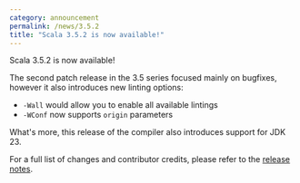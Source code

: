 ```yaml
---
category: announcement
permalink: /news/3.5.2
title: "Scala 3.5.2 is now available!"
---
```

Scala 3.5.2 is now available!

The second patch release in the 3.5 series focused mainly on bugfixes, however it also introduces new linting options:

* `-Wall` would allow you to enable all available lintings
* `-WConf` now supports `origin` parameters

What's more, this release of the compiler also introduces support for JDK 23.

For a full list of changes and contributor credits, please refer to the [release notes](https://github.com/scala/scala3/releases/tag/3.5.2).
